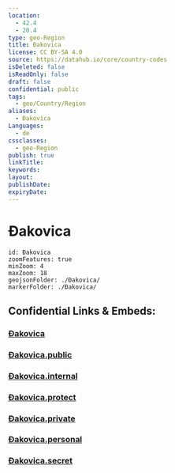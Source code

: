 ```yaml
---
location:
  - 42.4
  - 20.4
type: geo-Region
title: Đakovica
license: CC BY-SA 4.0
source: https://datahub.io/core/country-codes
isDeleted: false
isReadOnly: false
draft: false
confidential: public
tags:
  - geo/Country/Region
aliases:
  - Đakovica
Languages:
  - de
cssclasses:
  - geo-Region
publish: true
linkTitle:
keywords:
layout:
publishDate:
expiryDate:
---
```


# Đakovica

```leaflet
id: Đakovica
zoomFeatures: true 
minZoom: 4 
maxZoom: 18
geojsonFolder: ./Đakovica/
markerFolder: ./Đakovica/
```


## Confidential Links & Embeds: 

### [Đakovica](/_Standards/Earth/Continent/Europe/Europe~South/Kosovo/districts~Kosovo/Đakovica.md) 

### [Đakovica.public](/_public/Earth/Continent/Europe/Europe~South/Kosovo/districts~Kosovo/Đakovica.public.md) 

### [Đakovica.internal](/_internal/Earth/Continent/Europe/Europe~South/Kosovo/districts~Kosovo/Đakovica.internal.md) 

### [Đakovica.protect](/_protect/Earth/Continent/Europe/Europe~South/Kosovo/districts~Kosovo/Đakovica.protect.md) 

### [Đakovica.private](/_private/Earth/Continent/Europe/Europe~South/Kosovo/districts~Kosovo/Đakovica.private.md) 

### [Đakovica.personal](/_personal/Earth/Continent/Europe/Europe~South/Kosovo/districts~Kosovo/Đakovica.personal.md) 

### [Đakovica.secret](/_secret/Earth/Continent/Europe/Europe~South/Kosovo/districts~Kosovo/Đakovica.secret.md)

